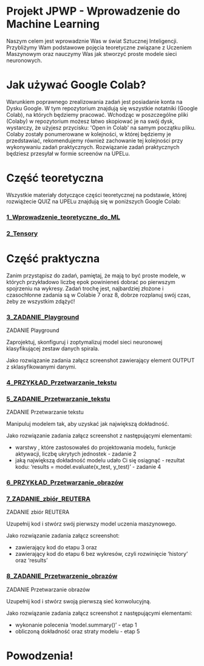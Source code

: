 # Projekt JPWP - Wprowadzenie do Machine Learning

Naszym celem jest wprowadznie Was w świat Sztucznej Inteligencji. Przybliżymy Wam podstawowe pojęcia teoretyczne związane z Uczeniem Maszynowym oraz nauczymy Was jak stworzyć proste modele sieci neuronowych.

# Jak używać Google Colab?

Warunkiem poprawnego zrealizowania zadań jest posiadanie konta na Dysku Google.
W tym repozytorium znajdują się wszystkie notatniki (Google Colab), na których będziemy pracować. Wchodząc w poszczególne pliki (Colaby) w repozytorium możesz łatwo skopiować je na swój dysk, wystarczy, że użyjesz przycisku: 'Open in Colab' na samym początku pliku. Colaby zostały ponumerowane w kolejności, w której będziemy je przedstawiać, rekomendujemy również zachowanie tej kolejności przy wykonywaniu zadań praktycznych. Rozwiązanie zadań praktycznych będziesz przesyłał w formie screenów na UPELu.

# Część teoretyczna

Wszystkie materiały dotyczące części teoretycznej na podstawie, której rozwiążecie QUIZ na UPELu znajdują się w poniższych Google Colab:

### [1_Wprowadzenie_teoretyczne_do_ML](https://github.com/Zocha1/Introduction-To-Machine-Learning/blob/main/1_Wprowadzenie_teoretyczne_do_ML.ipynb)

### [2_Tensory](https://github.com/Zocha1/Introduction-To-Machine-Learning/blob/main/2_Tensory.ipynb)

# Część praktyczna

Zanim przystąpisz do zadań, pamiętaj, że mają to być proste modele, w których przykładowo liczbę epok powinieneś dobrać po pierwszym spojrzeniu na wykresy. Zadań trochę jest, najbardziej złożone i czasochłonne zadania są w Colabie 7 oraz 8, dobrze rozplanuj swój czas, żeby ze wszystkim zdążyć!

### [3_ZADANIE_Playground](https://www.openai.com)

ZADANIE Playground

Zaprojektuj, skonfiguruj i zoptymalizuj model sieci neuronowej klasyfikującej zestaw danych spirala.

Jako rozwiązanie zadania załącz screenshot zawierający element OUTPUT z sklasyfikowanymi danymi.

### [4_PRZYKŁAD_Przetwarzanie_tekstu](https://www.openai.com)

### [5_ZADANIE_Przetwarzanie_tekstu](https://www.openai.com)

ZADANIE Przetwarzanie tekstu

Manipuluj modelem tak, aby uzyskać jak największą dokładność.

Jako rozwiązanie zadania załącz screenshot z następującymi elementami:
- warstwy , które zastosowałeś do projektowania modelu, funkcje aktywacji, liczbę ukrytych jednostek - zadanie 2
- jaką największą dokładność modelu udało Ci się osiągnąć - rezultat kodu: ‘results = model.evaluate(x_test, y_test)’ - zadanie 4

### [6_PRZYKŁAD_Przetwarzanie_obrazów](https://www.openai.com)

### [7_ZADANIE_zbiór_REUTERA](https://www.openai.com)

ZADANIE zbiór REUTERA

Uzupełnij kod i stwórz swój pierwszy model uczenia maszynowego.

Jako rozwiązanie zadania załącz screenshot:
- zawierający kod do etapu 3 oraz 
- zawierający kod do etapu 6 bez wykresów, czyli rozwinięcie ‘history’ oraz ‘results’

### [8_ZADANIE_Przetwarzenie_obrazów](https://www.openai.com)

ZADANIE Przetwarzanie obrazów

Uzupełnij kod i stwórz swoją pierwszą sieć konwolucyjną.

Jako rozwiązanie zadania załącz screenshot z następującymi elementami:
- wykonanie polecenia ‘model.summary()’ - etap 1
- obliczoną dokładność oraz straty modelu - etap 5

# Powodzenia!

